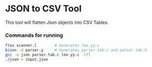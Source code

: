 # JSON to CSV Tool
This tool will flatten Json objects into CSV Tables.

### Commands for running
```bash
flex scanner.l        # Generates lex.yy.c
bison -d parser.y     # Generates parser.tab.c and parser.tab.h
gcc -o json parser.tab.c lex.yy.c -lfl
./json < input.json
```